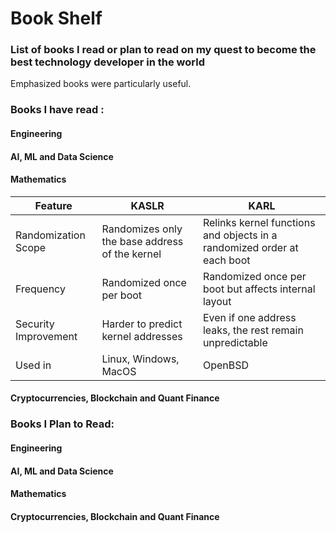 # Book Shelf
### List of books I read or plan to read on my quest to become the best technology developer in the world
Emphasized books were particularly useful.

### Books I have read :
#### Engineering

#### AI, ML and Data Science

#### Mathematics

| Feature      | KASLR      | KARL      |
| ------------- | ------------- | ------------- |
| Randomization Scope | Randomizes only the base address of the kernel | Relinks kernel functions and objects in a randomized order at each boot |
| Frequency | Randomized once per boot | Randomized once per boot but affects internal layout |
| Security Improvement | Harder to predict kernel addresses | Even if one address leaks, the rest remain unpredictable |
| Used in | Linux, Windows, MacOS | OpenBSD |

#### Cryptocurrencies, Blockchain and Quant Finance

### Books I Plan to Read:

#### Engineering

#### AI, ML and Data Science

#### Mathematics

#### Cryptocurrencies, Blockchain and Quant Finance
